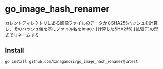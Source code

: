 # go_image_hash_renamer
カレントディレクトリにある画像ファイルのデータからSHA256ハッシュを計算し、そのハッシュ値を基にファイル名をimage-[計算したSHA256].[拡張子]の形式でリネームする

## Install

```
go install github.com/kznagamori/go_image_hash_renamer@latest
```

